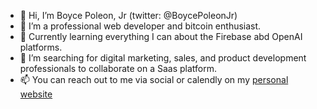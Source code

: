 - 👋 Hi, I’m Boyce Poleon, Jr (twitter: @BoycePoleonJr)
- 👀 I’m a professional web developer and bitcoin enthusiast.
- 🌱 Currently learning everything I can about the Firebase abd OpenAI platforms.
- 💞️ I’m searching for digital marketing, sales, and product development professionals to collaborate on a Saas platform.
- 📫 You can reach out to me via social or calendly on my [personal website](https://boyce.pro)
